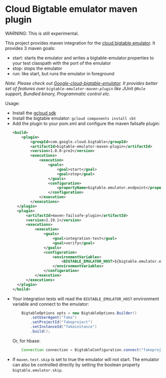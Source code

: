 # Cloud Bigtable emulator maven plugin

WARNING: This is still experimental.

This project provides maven integration for the [cloud bigtable emulator](https://cloud.google.com/bigtable/docs/emulator).
It provides 3 maven goals:

* start: starts the emulator and writes a bigtable-emulator.properties to your test classpath with the port of the emulator
* stop: stops the emulator
* run: like start, but runs the emulator in foreground

_Note: Please check out [Google-cloud-bigtable-emulator](https://github.com/googleapis/google-cloud-java/tree/master/google-cloud-testing/google-cloud-bigtable-emulator). It provides better set of features over `bigtable-emulator-maven-plugin` like JUnit `@Rule` support, Bundled binary, Programmatic control etc._ 

Usage:

- Install the [gcloud sdk](https://cloud.google.com/sdk/downloads)
- Install the bigtable emulator:
  ```gcloud components install cbt```
- Add the plugin to your pom.xml and configure the maven failsafe plugin:
  ```xml
  <build>
      <plugin>
          <groupId>com.google.cloud.bigtable</groupId>
          <artifactId>bigtable-emulator-maven-plugin</artifactId>
          <version>1.0.0-pre2</version>
          <executions>
              <execution>
                  <goals>
                      <goal>start</goal>
                      <goal>stop</goal>
                  </goals>
                  <configuration>
                      <propertyName>bigtable.emulator.endpoint</propertyName>
                  </configuration>
              </execution>
          </executions>
    </plugin>
    <plugin>
        <artifactId>maven-failsafe-plugin</artifactId>
        <version>2.19.1</version>
        <executions>
            <execution>
                <goals>
                    <goal>integration-test</goal>
                    <goal>verify</goal>
                </goals>
                <configuration>
                    <environmentVariables>
                        <BIGTABLE_EMULATOR_HOST>${bigtable.emulator.endpoint}</BIGTABLE_EMULATOR_HOST>
                    </environmentVariables>
                </configuration>
            </execution>
        </executions>
    </plugin>
  </build>
  ```
- Your integration tests will read the `BIGTABLE_EMULATOR_HOST` environment variable and connect to the emulator:
  ```java
      BigtableOptions opts = new BigtableOptions.Builder()
          .setUserAgent("fake")
          .setProjectId("fakeproject")
          .setInstanceId("fakeinstance")
          .build();
  ```
  Or, for hbase:
  ```java
      Connection connection = BigtableConfiguration.connect("fakeproject", "fakeinstance");
   ```
- If `maven.test.skip` is set to true the emulator will not start. The emulator can also be controlled directly 
  by setting the boolean property `bigtable.emulator.skip`.